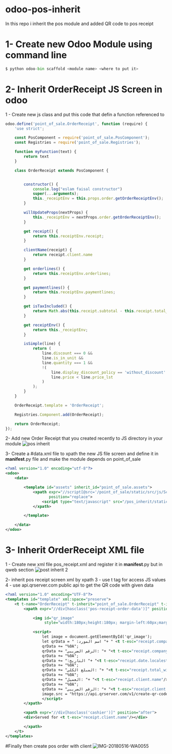 # odoo-pos-inherit
In this repo i inherit the pos module and added QR code to pos receipt

# 1- Create new Odoo Module using command line

```python
$ python odoo-bin scaffold <module name> <where to put it>
```

# 2- Inherit OrderReceipt JS Screen in odoo
1 - Create new js class and put this code that defin a function referenced to

```js
odoo.define('point_of_sale.OrderReceipt', function (require) {
    'use strict';

    const PosComponent = require('point_of_sale.PosComponent');
    const Registries = require('point_of_sale.Registries');

    function myFunction(text) {
        return text
    }

    class OrderReceipt extends PosComponent {


        constructor() {
            console.log("eslam faisal constructor")
            super(...arguments);
            this._receiptEnv = this.props.order.getOrderReceiptEnv();
        }

        willUpdateProps(nextProps) {
            this._receiptEnv = nextProps.order.getOrderReceiptEnv();
        }

        get receipt() {
            return this.receiptEnv.receipt;
        }

        clientName(receipt) {
            return receipt.client.name
        }

        get orderlines() {
            return this.receiptEnv.orderlines;
        }

        get paymentlines() {
            return this.receiptEnv.paymentlines;
        }

        get isTaxIncluded() {
            return Math.abs(this.receipt.subtotal - this.receipt.total_with_tax) <= 0.000001;
        }

        get receiptEnv() {
            return this._receiptEnv;
        }

        isSimple(line) {
            return (
                line.discount === 0 &&
                line.is_in_unit &&
                line.quantity === 1 &&
                !(
                    line.display_discount_policy == 'without_discount' &&
                    line.price < line.price_lst
                )
            );
        }
    }

    OrderReceipt.template = 'OrderReceipt';

    Registries.Component.add(OrderReceipt);

    return OrderReceipt;
});

```

2- Add new Order Receipt that you created recently to JS directory in your module
![pos inherit](https://user-images.githubusercontent.com/33801510/141646085-0b21c4f7-1ed3-482e-967d-3e3b1dfb7aa0.png)

3- Create a #data.xml file to xpath the new JS file screen and define it in __manifest__.py file and make the module depends on point_of_sale
```xml
<?xml version="1.0" encoding="utf-8"?>
<odoo>
    <data>

        <template id="assets" inherit_id="point_of_sale.assets">
            <xpath expr="//script[@src='/point_of_sale/static/src/js/Screens/ReceiptScreen/OrderReceipt.js']"
                   position="replace">
                <script type="text/javascript" src="/pos_inherit/static/src/js/OrderReceipt.js"/>
            </xpath>

        </template>

    </data>
</odoo>

```

# 3- Inherit OrderReceipt XML file
1 - Create new xml file pos_receipt.xml and register it in __manifest__.py but in qweb section 
![post inherit 2](https://user-images.githubusercontent.com/33801510/141647136-5bd0b70c-d6e9-466d-9ca4-53143d61114c.png)

2- inherit pos receipt screen xml by xpath
3 - use t tag for access JS values 
4 - use api.qrserver.com public api to get the QR code with given data
```xml
<?xml version="1.0" encoding="UTF-8"?>
<templates id="template" xml:space="preserve">
    <t t-name="OrderReceipt" t-inherit="point_of_sale.OrderReceipt" t-inherit-mode="extension" owl="1">
        <xpath expr="//div[hasclass('pos-receipt-order-data')]" position="after">

            <img id="qr_image"
                 style="width:180px;height:180px; margin-left:60px;margin-top:16px;"/>

            <script>
                let image = document.getElementById('qr_image');
                let qrData = " :اسم المورد "+ " <t t-esc="receipt.company.name"/>";
                qrData += "%0A";
                qrData += "الرقم الضريبي: "+ "<t t-esc="receipt.company.vat"/>";
                qrData += "%0A";
                qrData += ":التاريخ "+ "<t t-esc="receipt.date.localestring"/>";
                qrData += "%0A";
                qrData += "المبلغ الكلي: "+ "<t t-esc="receipt.total_with_tax"/>";
                qrData += "%0A";
                qrData += "العميل: "+ "<t t-esc="receipt.client.name"/>";
                qrData += "%0A";
                qrData += "الرقم الضريبي: "+ "<t t-esc="receipt.client.vat"/>";
                image.src = "https://api.qrserver.com/v1/create-qr-code/?data="+qrData;
                </script>
        </xpath>

        <xpath expr="//div[hasclass('cashier')]" position="after">
        <div>Served for <t t-esc="receipt.client.name"/></div>

        </xpath>
    </t>
</templates>

```

#Finally then create pos order with client
![IMG-20180516-WA0055](https://user-images.githubusercontent.com/33801510/141647226-0480ef07-32ae-48be-92f3-e56a4f071bdc.jpg)

  
